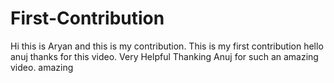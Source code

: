 # First-Contribution
Hi this is Aryan and this is my contribution.
This is my first contribution
hello anuj thanks for this video. Very Helpful
Thanking Anuj for such an amazing video.
amazing
